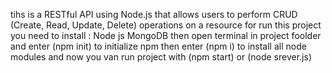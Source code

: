 tihs is a RESTful API using Node.js that allows users to perform CRUD (Create, Read, Update,
Delete) operations on a resource
for run this project you need to install :
Node js
MongoDB
then open terminal in project foolder and enter (npm init) to initialize npm 
then enter (npm i) to install all node modules 
and now you van run project with (npm start) or (node srever.js)
